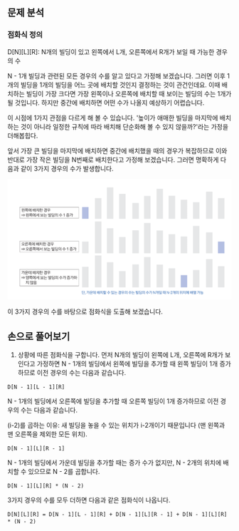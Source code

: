 ## 문제 분석
### 점화식 정의
D[N][L][R]: N개의 빌딩이 있고 왼쪽에서 L개, 오른쪽에서 R개가 보일 때 가능한 경우의 수

N - 1개 빌딩과 관련된 모든 경우의 수를 알고 있다고 가정해 보겠습니다. 그러면 이후 1개의 빌딩을 1개의 빌딩을 어느 곳에 배치할 것인지 결정하는 것이 관건인데요. 이때 배치하는 빌딩이 가장 크다면 가장 왼쪽이나 오른쪽에 배치할 때 보이는 빌딩의 수는 1개가 될 것입니다. 하지만 중간에 배치하면 어떤 수가 나올지 예상하기 어렵습니다.

이 시점에 1가지 관점을 다르게 해 볼 수 있습니다. '높이가 애매한 빌딩을 마지막에 배치하는 것이 아니라 일정한 규칙에 따라 배치해 단순화해 볼 수 있지 않을까?'라는 가정을 더해봅힙다. 

앞서 가장 큰 빌딩을 마지막에 배치하면 중간에 배치했을 때의 경우가 복잡하므로 이와 반대로 가장 작은 빌딩을 N번째로 배치한다고 가정해 보겠습니다. 그러면 명확하게 다음과 같이 3가지 경우의 수가 발생합니다.

![img.png](img/img.png)


이 3가지 경우의 수를 바탕으로 점화식을 도출해 보겠습니다.

## 손으로 풀어보기
1. 상황에 따른 점화식을 구합니다. 먼저 N개의 빌딩이 왼쪽에 L개, 오른쪽에 R개가 보인다고 가정하면 N - 1개의 빌딩에서 왼쪽에 빌딩을 추가할 때 왼쪽 빌딩이 1개 증가하므로 이전 경우의 수는 다음과 같습니다.
```aiignore
D[N - 1][L - 1][R]
```

N - 1개의 빌딩에서 오른쪽에 빌딩을 추가할 때 오른쪽 빌딩이 1개 증가하므로 이전 경우의 수는 다음과 같습니다.

(i-2)를 곱하는 이유: 새 빌딩을 놓을 수 있는 위치가 i-2개이기 때문입니다 (맨 왼쪽과 맨 오른쪽을 제외한 모든 위치).
```aiignore
D[N - 1][L][R - 1]
```

N - 1개의 빌딩에서 가운데 빌딩을 추가할 때는 증가 수가 없지만, N - 2개의 위치에 배치할 수 있으므로 N - 2를 곱합니다.
```aiignore
D[N - 1][L][R] * (N - 2)
```

3가지 경우의 수를 모두 더하면 다음과 같은 점화식이 나옵니다.
```aiignore
D[N][L][R] = D[N - 1][L - 1][R] + D[N - 1][L][R - 1] + D[N - 1][L][R] * (N - 2)
```

